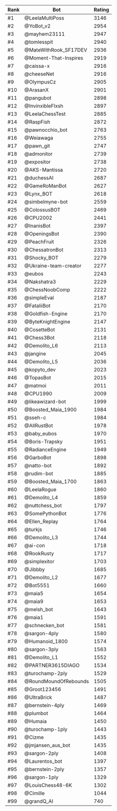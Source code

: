 Rank|Bot|Rating
---|---|---
#1|@LeelaMultiPoss|3146
#2|@YoBot_v2|2954
#3|@mayhem23111|2947
#4|@tomlesspit|2940
#5|@MateWithRook_SF17DEV|2936
#6|@Moment-That-Inspires|2919
#7|@caissa-x|2916
#8|@cheeseNet|2916
#9|@OlympusCz|2905
#10|@ArasanX|2901
#11|@pangubot|2898
#12|@InvinxibleFlxsh|2897
#13|@LeelaChessTest|2885
#14|@RaspFish|2872
#15|@pawnocchio_bot|2763
#16|@Weiawaga|2755
#17|@pawn_git|2747
#18|@admonitor|2739
#19|@expositor|2738
#20|@AKS-Mantissa|2720
#21|@duchessAI|2687
#22|@GameRoManBot|2627
#23|@Lynx_BOT|2618
#24|@simbelmyne-bot|2559
#25|@ColossusBOT|2469
#26|@CPU2002|2441
#27|@InanisBot|2397
#28|@OpeningsBot|2390
#29|@PeachFruit|2326
#30|@ChessatronBot|2313
#31|@Shocky_BOT|2279
#32|@Ukraine-team-creator|2277
#33|@eubos|2243
#34|@Nakshatra3|2229
#35|@ChessNoobComp|2222
#36|@simpleEval|2187
#37|@FataliiBot|2170
#38|@Goldfish-Engine|2170
#39|@ByteKnightEngine|2147
#40|@CosetteBot|2131
#41|@Chess3Bot|2118
#42|@Demolito_L6|2113
#43|@jangine|2045
#44|@Demolito_L5|2036
#45|@kopyto_dev|2023
#46|@TopasBot|2015
#47|@matmoi|2011
#48|@CPU1990|2009
#49|@likeawizard-bot|1999
#50|@Boosted_Maia_1900|1984
#51|@sseh-c|1984
#52|@AllRustBot|1978
#53|@baby_eubos|1970
#54|@Boris-Trapsky|1951
#55|@RadianceEngine|1949
#56|@GarboBot|1898
#57|@natto-bot|1892
#58|@rudim-bot|1885
#59|@Boosted_Maia_1700|1863
#60|@LeelaRogue|1860
#61|@Demolito_L4|1859
#62|@nuttchess_bot|1797
#63|@SomePythonBot|1776
#64|@Ellen_Replay|1764
#65|@turkjs|1746
#66|@Demolito_L3|1744
#67|@ai-con|1718
#68|@RookRusty|1717
#69|@simplexitor|1703
#70|@Jibbby|1685
#71|@Demolito_L2|1677
#72|@Bot5551|1660
#73|@maia5|1654
#74|@maia9|1653
#75|@melsh_bot|1643
#76|@maia1|1591
#77|@schnecken_bot|1581
#78|@sargon-4ply|1580
#79|@Humanoid_1800|1574
#80|@sargon-3ply|1563
#81|@Demolito_L1|1552
#82|@PARTNER3615DIAGO|1534
#83|@turochamp-2ply|1529
#84|@RoundMoundOfRebounds|1505
#85|@Groot123456|1491
#86|@UltraBrick|1487
#87|@bernstein-4ply|1469
#88|@plumbot|1464
#89|@Humaia|1450
#90|@turochamp-1ply|1443
#91|@Cizme|1435
#92|@jmjansen_aus_bot|1435
#93|@sargon-2ply|1408
#94|@Laurentos_bot|1397
#95|@bernstein-2ply|1357
#96|@sargon-1ply|1329
#97|@LouisChess48-6K|1302
#98|@Cimille|1044
#99|@grandQ_AI|740
